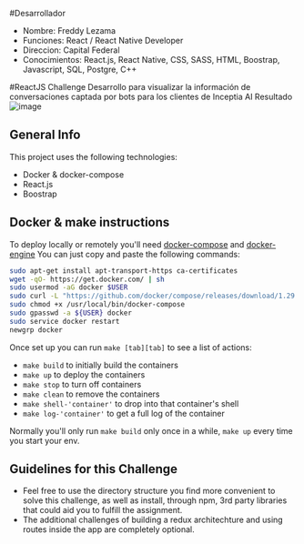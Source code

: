 #Desarrollador
*  Nombre: Freddy Lezama
*  Funciones: React / React Native Developer
*  Direccion: Capital Federal
*  Conocimientos: React.js, React Native, CSS, SASS, HTML, Boostrap, Javascript, SQL, Postgre, C++

#ReactJS Challenge
Desarrollo para visualizar la información de conversaciones captada por bots para los clientes de Inceptia AI
Resultado
![image](https://user-images.githubusercontent.com/39780800/164718961-e9d4111c-f098-46c7-84c0-c2971a9c0a50.png)

## General Info ##
This project uses the following technologies:

  *  Docker & docker-compose
  *  React.js
  *  Boostrap

## Docker & make instructions ##
To deploy locally or remotely you'll need [docker-compose](https://docs.docker.com/compose/install/) and [docker-engine](https://docs.docker.com/engine/installation/linux/ubuntulinux/)
You can just copy and paste the following commands:

```bash
sudo apt-get install apt-transport-https ca-certificates
wget -qO- https://get.docker.com/ | sh
sudo usermod -aG docker $USER
sudo curl -L "https://github.com/docker/compose/releases/download/1.29.2/docker-compose-$(uname -s)-$(uname -m)" -o /usr/local/bin/docker-compose
sudo chmod +x /usr/local/bin/docker-compose
sudo gpasswd -a ${USER} docker
sudo service docker restart
newgrp docker
```

Once set up you can run `make [tab][tab]` to see a list of actions:

  *  `make build` to initially build the containers
  *  `make up` to deploy the containers
  *  `make stop` to turn off containers
  *  `make clean` to remove the containers
  *  `make shell-'container'` to drop into that container's shell
  *  `make log-'container'` to get a full log of the container
  
Normally you'll only run `make build` only once in a while, `make up` every time you start your env.

## Guidelines for this Challenge

  * Feel free to use the directory structure you find more convenient to solve this challenge, as well as install, through npm, 3rd party libraries that could aid you to fulfill the assignment.
  * The additional challenges of building a redux architechture and using routes inside the app are completely optional.
